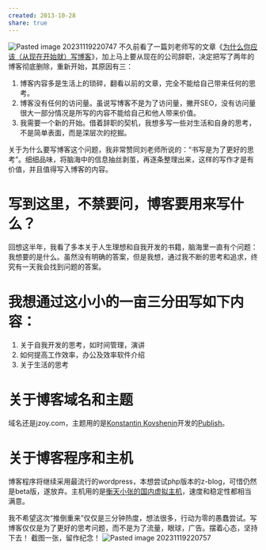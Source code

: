 ```yaml
---
created: 2013-10-28
share: true
---
```

![Pasted image 20231119220747](https://img.xcz.life/i/archive/obsidian/1741526508-7a.png)
不久前看了一篇刘老师写的文章《[为什么你应该（从现在开始就）写博客](http://mindhacks.cn/2009/02/15/why-you-should-start-blogging-now/ "为什么你应该（从现在开始就）写博客")》，加上马上要从现在的公司辞职，决定把写了两年的博客彻底删除，重新开始，其原因有三：<!--more-->

1.  博客内容多是生活上的琐碎，翻看以前的文章，完全不能给自己带来任何的思考。
2.  博客没有任何的访问量。虽说写博客不是为了访问量，撇开SEO，没有访问量很大一部分情况是所写的内容不能给自己和他人带来价值。
3.  我需要一个新的开始。借着辞职的契机，我想多写一些对生活和自身的思考，不是简单表面，而是深层次的挖掘。

关于为什么要写博客这个问题，我非常赞同刘老师所说的：“书写是为了更好的思考”。细细品味，将脑海中的信息抽丝剥茧，再逐条整理出来，这样的写作才是有价值，并且值得写入博客的内容。 

# 写到这里，不禁要问，博客要用来写什么？

回想这半年，我看了多本关于人生理想和自我开发的书籍，脑海里一直有个问题：我想要的是什么。虽然没有明确的答案，但是我想，通过我不断的思考和追求，终究有一天我会找到问题的答案。

# 我想通过这小小的一亩三分田写如下内容：

1.  关于自我开发的思考，如时间管理，演讲
2.  如何提高工作效率，办公及效率软件介绍
3.  关于生活的思考

# 关于博客域名和主题

域名还是jzoy.com，主题用的是[Konstantin Kovshenin](http://kovshenin.com/)开发的[Publish](https://wordpress.org/themes/publish "Publish官方链接")。

# 关于博客程序和主机

博客程序将继续采用最流行的wordpress，本想尝试php版本的z-blog，可惜仍然是beta版，遂放弃。主机用的是[衡天小张的国内虚拟主机](http://my.hengtian.org/aff.php?aff=150 "衡天小张虚拟主机")，速度和稳定性都相当满意。

我不希望这次“推倒重来”仅仅是三分钟热度，想法很多，行动为零的愚蠢尝试。写博客仅仅是为了更好的思考问题，而不是为了流量，眼球，广告。摆着心态，坚持下去！ 截图一张，留作纪念！ 
![Pasted image 20231119220757](https://img.xcz.life/i/archive/obsidian/1741526508-5e.png)